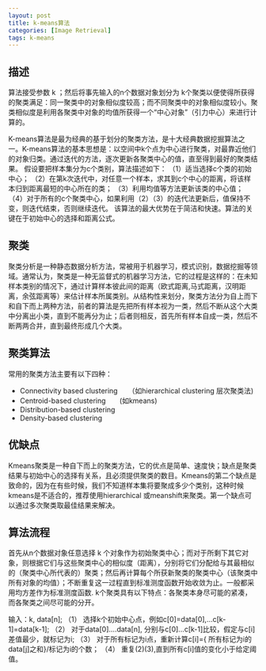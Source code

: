 ```yaml
---
layout: post
title: k-means算法
categories: [Image Retrieval]
tags: k-means
---
```


## 描述

算法接受参数 k ；然后将事先输入的n个数据对象划分为 k个聚类以便使得所获得的聚类满足：同一聚类中的对象相似度较高；而不同聚类中的对象相似度较小。聚类相似度是利用各聚类中对象的均值所获得一个“中心对象”（引力中心）来进行计算的。

K-means算法是最为经典的基于划分的聚类方法，是十大经典数据挖掘算法之一。K-means算法的基本思想是：以空间中k个点为中心进行聚类，对最靠近他们的对象归类。通过迭代的方法，逐次更新各聚类中心的值，直至得到最好的聚类结果。
假设要把样本集分为c个类别，算法描述如下：
（1）适当选择c个类的初始中心；
（2）在第k次迭代中，对任意一个样本，求其到c个中心的距离，将该样本归到距离最短的中心所在的类；
（3）利用均值等方法更新该类的中心值；
（4）对于所有的c个聚类中心，如果利用（2）（3）的迭代法更新后，值保持不变，则迭代结束，否则继续迭代。
该算法的最大优势在于简洁和快速。算法的关键在于初始中心的选择和距离公式。

## 聚类
聚类分析是一种静态数据分析方法，常被用于机器学习，模式识别，数据挖掘等领域。通常认为，聚类是一种无监督式的机器学习方法，它的过程是这样的：在未知样本类别的情况下，通过计算样本彼此间的距离（欧式距离,马式距离，汉明距离，余弦距离等）来估计样本所属类别。从结构性来划分，聚类方法分为自上而下和自下而上两种方法，前者的算法是先把所有样本视为一类，然后不断从这个大类中分离出小类，直到不能再分为止；后者则相反，首先所有样本自成一类，然后不断两两合并，直到最终形成几个大类。　

## 聚类算法
常用的聚类方法主要有以下四种：

- Connectivity based clustering　　（如hierarchical clustering 层次聚类法)
- Centroid-based clustering　　(如kmeans)
- Distribution-based clustering
- Density-based clustering

## 优缺点
Kmeans聚类是一种自下而上的聚类方法，它的优点是简单、速度快；缺点是聚类结果与初始中心的选择有关系，且必须提供聚类的数目。Kmeans的第二个缺点是致命的，因为在有些时候，我们不知道样本集将要聚成多少个类别，这种时候kmeans是不适合的，推荐使用hierarchical 或meanshift来聚类。第一个缺点可以通过多次聚类取最佳结果来解决。

## 算法流程

首先从n个数据对象任意选择 k 个对象作为初始聚类中心；而对于所剩下其它对象，则根据它们与这些聚类中心的相似度（距离），分别将它们分配给与其最相似的（聚类中心所代表的）聚类；然后再计算每个所获新聚类的聚类中心（该聚类中所有对象的均值）；不断重复这一过程直到标准测度函数开始收敛为止。一般都采用均方差作为标准测度函数. k个聚类具有以下特点：各聚类本身尽可能的紧凑，而各聚类之间尽可能的分开。

输入：k, data[n];
（1） 选择k个初始中心点，例如c[0]=data[0],…c[k-1]=data[k-1];
（2） 对于data[0]….data[n], 分别与c[0]…c[k-1]比较，假定与c[i]差值最少，就标记为i;
（3） 对于所有标记为i点，重新计算c[i]={ 所有标记为i的data[j]之和}/标记为i的个数；
（4） 重复(2)(3),直到所有c[i]值的变化小于给定阈值。
